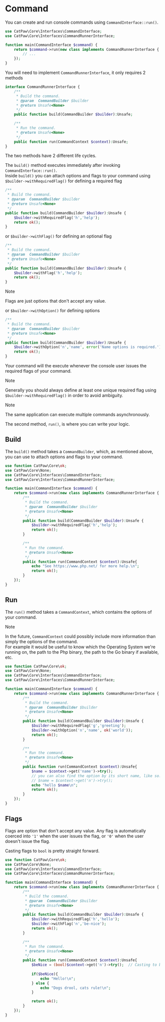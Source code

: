 # Command

You can create and run console commands using `CommandInterface::run()`.



```php
use CatPaw\Core\Interfaces\CommandInterface;
use CatPaw\Core\Interfaces\CommandRunnerInterface;

function main(CommandInterface $command) {
    return $command->run(new class implements CommandRunnerInterface {
        // ...
    });
}
```

You will need to implement `CommandRunnerInterface`, it only requires 2 methods

```php
interface CommandRunnerInterface {
    /**
     * Build the command.
     * @param  CommandBuilder $builder
     * @return Unsafe<None>
     */
    public function build(CommandBuilder $builder):Unsafe;

    /**
     * Run the command.
     * @return Unsafe<None>
     */
    public function run(CommandContext $context):Unsafe;
}
```

The two methods have 2 different life cycles.

The `build()` method executes immediately after invoking `CommandInterface::run()`.\
Inside `build()` you can attach options and flags to your command using `$builder->withRequiredFlag()` for defining a required flag
```php
/**
 * Build the command.
 * @param  CommandBuilder $builder
 * @return Unsafe<None>
 */
public function build(CommandBuilder $builder):Unsafe {
    $builder->withRequiredFlag('h','help');
    return ok();
}
```
or `$builder->withFlag()` for defining an optional flag

```php
/**
 * Build the command.
 * @param  CommandBuilder $builder
 * @return Unsafe<None>
 */
public function build(CommandBuilder $builder):Unsafe {
    $builder->withFlag('h','help');
    return ok();
}
```

> [!NOTE]
> Flags are just options that don't accept any value.

or `$builder->withOption()` for defining options

```php
/**
 * Build the command.
 * @param  CommandBuilder $builder
 * @return Unsafe<None>
 */
public function build(CommandBuilder $builder):Unsafe {
    $builder->withOption('n','name', error('Name options is required.'));
    return ok();
}
```
Your command will the execute whenever the console user issues the required flags of your command.

> [!NOTE]
> Generally you should always define at least one unique required flag using `$builder->withRequiredFlag()` in order to avoid ambiguity.

> [!NOTE]
> The same application can execute multiple commands asynchronously.

The second method, `run()`, is where you can write your logic.

## Build

The `build()` method takes a `CommandBuilder`, which, as mentioned above, you can use to attach options and flags to your command.

```php
use function CatPaw\Core\ok;
use CatPaw\Core\None;
use CatPaw\Core\Interfaces\CommandInterface;
use CatPaw\Core\Interfaces\CommandRunnerInterface;

function main(CommandInterface $command) {
    return $command->run(new class implements CommandRunnerInterface {
        /**
         * Build the command.
         * @param  CommandBuilder $builder
         * @return Unsafe<None>
         */
        public function build(CommandBuilder $builder):Unsafe {
            $builder->withRequiredFlag('h','help');
            return ok();
        }

        /**
         * Run the command.
         * @return Unsafe<None>
         */
        public function run(CommandContext $context):Unsafe{
            echo "See https://www.php.net/ for more help.\n";
            return ok();
        }
    });
}
```

## Run

The `run()` method takes a `CommandContext`, which contains the options of your command.

> [!NOTE]
> In the future, `CommandContext` could possibly include more information than simply the options of the command.\
> For example it would be useful to know which the Operating System we're running on, the path to the Php binary, the path to the Go binary if available, etc.

```php
use function CatPaw\Core\ok;
use CatPaw\Core\None;
use CatPaw\Core\Interfaces\CommandInterface;
use CatPaw\Core\Interfaces\CommandRunnerInterface;

function main(CommandInterface $command) {
    return $command->run(new class implements CommandRunnerInterface {
        /**
         * Build the command.
         * @param  CommandBuilder $builder
         * @return Unsafe<None>
         */
        public function build(CommandBuilder $builder):Unsafe {
            $builder->withRequiredFlag('g','greeting');
            $builder->withOption('n','name', ok('world'));
            return ok();
        }

        /**
         * Run the command.
         * @return Unsafe<None>
         */
        public function run(CommandContext $context):Unsafe{
            $name = $context->get('name')->try();
            // you can also find the option by its short name, like so:
            // $name = $context->get('n')->try();
            echo "hello $name\n";
            return ok();
        }
    });
}
```

## Flags

Flags are option that don't accept any value.
Any flag is automatically coerced into `'1'` when the user issues the flag, or `'0'` when the user doesn't issue the flag.

Casting flags to `bool` is pretty straight forward.

```php
use function CatPaw\Core\ok;
use CatPaw\Core\None;
use CatPaw\Core\Interfaces\CommandInterface;
use CatPaw\Core\Interfaces\CommandRunnerInterface;

function main(CommandInterface $command) {
    return $command->run(new class implements CommandRunnerInterface {
        /**
         * Build the command.
         * @param  CommandBuilder $builder
         * @return Unsafe<None>
         */
        public function build(CommandBuilder $builder):Unsafe {
            $builder->withRequiredFlag('h','hello');
            $builder->withFlag('n','be-nice');
            return ok();
        }

        /**
         * Run the command.
         * @return Unsafe<None>
         */
        public function run(CommandContext $context):Unsafe{
            $beNice = (bool)$context->get('n')->try();  // Casting to bool here.
            
            if($beNice){
                echo "Hello!\n";
            } else {
                echo "Dogs drool, cats rule!\n";
            }

            return ok();
        }
    });
}
```